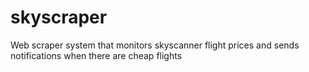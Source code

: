 # skyscraper
Web scraper system that monitors skyscanner flight prices and sends notifications when there are cheap flights
